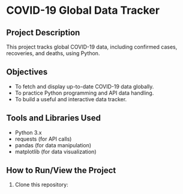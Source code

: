 # COVID-19 Global Data Tracker

## Project Description
This project tracks global COVID-19 data, including confirmed cases, recoveries, and deaths, using Python.

## Objectives
- To fetch and display up-to-date COVID-19 data globally.
- To practice Python programming and API data handling.
- To build a useful and interactive data tracker.

## Tools and Libraries Used
- Python 3.x
- requests (for API calls)
- pandas (for data manipulation)
- matplotlib (for data visualization)

## How to Run/View the Project
1. Clone this repository:
